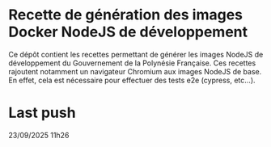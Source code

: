 # Recette de génération des images Docker NodeJS de développement

Ce dépôt contient les recettes permettant de générer les images NodeJS de développement du Gouvernement de la Polynésie Française.
Ces recettes rajoutent notamment un navigateur Chromium aux images NodeJS de base. En effet, cela est nécessaire pour effectuer des tests e2e (cypress, etc...).


# Last push
23/09/2025 11h26